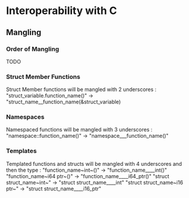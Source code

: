 # Interoperability with C

## Mangling

### Order of Mangling

TODO

### Struct Member Functions

Struct Member functions will be mangled with 2 underscores :
"struct_variable.function_name()" -> "struct_name__function_name(&struct_variable)

### Namespaces

Namespaced functions will be mangled with 3 underscores :
"namespace::function_name()" -> "namespace___function_name()"

### Templates

Templated functions and structs will be mangled with 4 underscores and then the type :
"function_name~int~()" -> "function_name____int()"
"function_name~i64 ptr~()" -> "function_name____i64_ptr()"
"struct struct_name~int~" -> "struct struct_name____int"
"struct struct_name~i16 ptr~" -> "struct struct_name____i16_ptr"